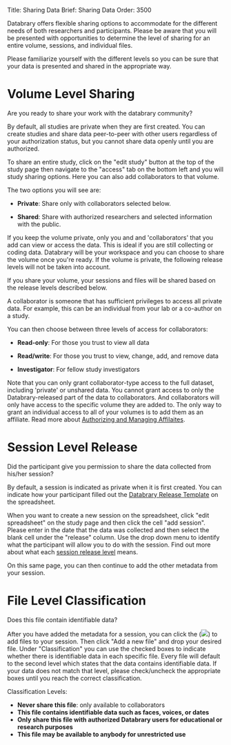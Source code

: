 Title: Sharing Data
Brief: Sharing Data
Order: 3500

Databrary offers flexible sharing options to accommodate for the different needs of both researchers and participants. Please be aware that you will be presented with opportunities to determine the level of sharing for an entire volume, sessions, and individual files. 

Please familiarize yourself with the different levels so you can be sure that your data is presented and shared in the appropriate way.  

# Volume Level Sharing  

Are you ready to share your work with the databrary community? 

By default, all studies are private when they are first created.
You can create studies and share data peer-to-peer with other users regardless of your authorization status, but you cannot share data openly until you are authorized.

To share an entire study, click on the "edit study" button at the top of the study page then navigate to the "access" tab on the bottom left and you will study sharing options. Here you can also add collaborators to that volume.

The two options you will see are: 

- **Private**: Share only with collaborators selected below.

- **Shared**: Share with authorized researchers and selected information with the public.

If you keep the volume private, only you and and 'collaborators' that you add can view or access the data. This is ideal if you are still collecting or coding data. Databrary will be your workspace and you can choose to share the volume once you're ready. If the volume is private, the following release levels will not be taken into account. 

If you share your volume, your sessions and files will be shared based on the release levels described below. 

A collaborator is someone that has sufficient privileges to access all private data. For example, this can be an individual from your lab or a co-author on a study. 

You can then choose between three levels of access for collaborators:
 
- **Read-only**: For those you trust to view all data 

- **Read/write**: For those you trust to view, change, add, and remove data 

- **Investigator**: For fellow study investigators

Note that you can only grant collaborator-type access to the full dataset, including 'private' or unshared data.
You cannot grant access to only the Databrary-released part of the data to collaborators. And collaborators will only have access to the specific volume they are added to. The only way to grant an individual access to all of your volumes is to add them as an affiliate. Read more about [Authorizing and Managing Affilaites](|filename|investigators/authorization/affiliates.md). 

# Session Level Release

Did the participant give you permission to share the data collected from his/her session?

By default, a session is indicated as private when it is first created. You can indicate how your participant filled out the [Databrary Release Template](|filename|access/policies/release-template.md) on the spreadsheet. 

When you want to create a new session on the spreadsheet, click "edit spreadsheet" on the study page and then click the cell "add session". Please enter in the date that the data was collected and then select the blank cell under the "release" column. Use the drop down menu to identify what the participant will allow you to do with the session. Find out more about what each [session release level](|filename|investigators/release/release-levels.md) means. 

 On this same page, you can then continue to add the other metadata from your session. 

 # File Level Classification

Does this file contain identifiable data? 

After you have added the metadata for a session, you can click the (<img src="/public/images/icon/session2.png">) to add files to your session. Then click "Add a new file" and drop your desired file. Under "Classification" you can use the checked boxes to indicate whether there is identifiable data in each specific file. Every file will default to the second level which states that the data contains identifiable data. If your data does not match that level, please check/uncheck the appropriate boxes until you reach the correct classification. 

Classification Levels:

- **Never share this file**: only available to collaborators
- **This file contains identifiable data such as faces, voices, or dates**
- **Only share this file with authorized Databrary users for educational or research purposes**
- **This file may be available to anybody for unrestricted use**


